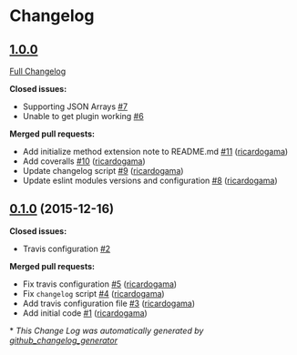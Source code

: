 # Changelog

## [1.0.0](https://github.com/seegno/bookshelf-json-columns/tree/1.0.0)

[Full Changelog](https://github.com/seegno/bookshelf-json-columns/compare/0.1.0...1.0.0)

**Closed issues:**

- Supporting JSON Arrays [\#7](https://github.com/seegno/bookshelf-json-columns/issues/7)
- Unable to get plugin working [\#6](https://github.com/seegno/bookshelf-json-columns/issues/6)

**Merged pull requests:**

- Add initialize method extension note to README.md [\#11](https://github.com/seegno/bookshelf-json-columns/pull/11) ([ricardogama](https://github.com/ricardogama))
- Add coveralls [\#10](https://github.com/seegno/bookshelf-json-columns/pull/10) ([ricardogama](https://github.com/ricardogama))
- Update changelog script [\#9](https://github.com/seegno/bookshelf-json-columns/pull/9) ([ricardogama](https://github.com/ricardogama))
- Update eslint modules versions and configuration [\#8](https://github.com/seegno/bookshelf-json-columns/pull/8) ([ricardogama](https://github.com/ricardogama))

## [0.1.0](https://github.com/seegno/bookshelf-json-columns/tree/0.1.0) (2015-12-16)
**Closed issues:**

- Travis configuration [\#2](https://github.com/seegno/bookshelf-json-columns/issues/2)

**Merged pull requests:**

- Fix travis configuration [\#5](https://github.com/seegno/bookshelf-json-columns/pull/5) ([ricardogama](https://github.com/ricardogama))
- Fix `changelog` script [\#4](https://github.com/seegno/bookshelf-json-columns/pull/4) ([ricardogama](https://github.com/ricardogama))
- Add travis configuration file [\#3](https://github.com/seegno/bookshelf-json-columns/pull/3) ([ricardogama](https://github.com/ricardogama))
- Add initial code [\#1](https://github.com/seegno/bookshelf-json-columns/pull/1) ([ricardogama](https://github.com/ricardogama))



\* *This Change Log was automatically generated by [github_changelog_generator](https://github.com/skywinder/Github-Changelog-Generator)*
